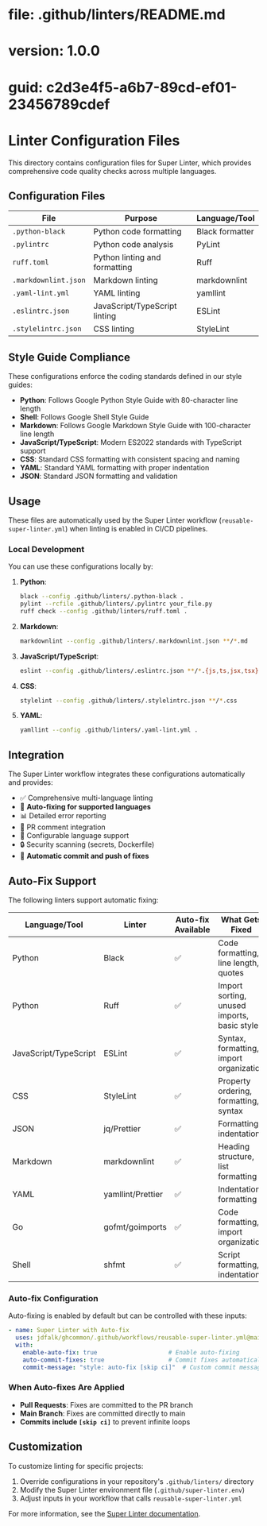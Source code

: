 # file: .github/linters/README.md
# version: 1.0.0
# guid: c2d3e4f5-a6b7-89cd-ef01-23456789cdef

# Linter Configuration Files

This directory contains configuration files for Super Linter, which provides comprehensive code quality checks across multiple languages.

## Configuration Files

| File                 | Purpose                       | Language/Tool   |
| -------------------- | ----------------------------- | --------------- |
| `.python-black`      | Python code formatting        | Black formatter |
| `.pylintrc`          | Python code analysis          | PyLint          |
| `ruff.toml`          | Python linting and formatting | Ruff            |
| `.markdownlint.json` | Markdown linting              | markdownlint    |
| `.yaml-lint.yml`     | YAML linting                  | yamllint        |
| `.eslintrc.json`     | JavaScript/TypeScript linting | ESLint          |
| `.stylelintrc.json`  | CSS linting                   | StyleLint       |

## Style Guide Compliance

These configurations enforce the coding standards defined in our style guides:

- **Python**: Follows Google Python Style Guide with 80-character line length
- **Shell**: Follows Google Shell Style Guide
- **Markdown**: Follows Google Markdown Style Guide with 100-character line length
- **JavaScript/TypeScript**: Modern ES2022 standards with TypeScript support
- **CSS**: Standard CSS formatting with consistent spacing and naming
- **YAML**: Standard YAML formatting with proper indentation
- **JSON**: Standard JSON formatting and validation

## Usage

These files are automatically used by the Super Linter workflow (`reusable-super-linter.yml`) when linting is enabled in CI/CD pipelines.

### Local Development

You can use these configurations locally by:

1. **Python**:
   ```bash
   black --config .github/linters/.python-black .
   pylint --rcfile .github/linters/.pylintrc your_file.py
   ruff check --config .github/linters/ruff.toml .
   ```

2. **Markdown**:
   ```bash
   markdownlint --config .github/linters/.markdownlint.json **/*.md
   ```

3. **JavaScript/TypeScript**:
   ```bash
   eslint --config .github/linters/.eslintrc.json **/*.{js,ts,jsx,tsx}
   ```

4. **CSS**:
   ```bash
   stylelint --config .github/linters/.stylelintrc.json **/*.css
   ```

5. **YAML**:
   ```bash
   yamllint --config .github/linters/.yaml-lint.yml .
   ```

## Integration

The Super Linter workflow integrates these configurations automatically and provides:

- ✅ Comprehensive multi-language linting
- 🔧 **Auto-fixing for supported languages**
- 📊 Detailed error reporting
- 🚀 PR comment integration
- 🎯 Configurable language support
- 🔒 Security scanning (secrets, Dockerfile)
- 💾 **Automatic commit and push of fixes**

## Auto-Fix Support

The following linters support automatic fixing:

| Language/Tool | Linter | Auto-fix Available | What Gets Fixed |
|---------------|--------|-------------------|-----------------|
| Python | Black | ✅ | Code formatting, line length, quotes |
| Python | Ruff | ✅ | Import sorting, unused imports, basic style |
| JavaScript/TypeScript | ESLint | ✅ | Syntax, formatting, import organization |
| CSS | StyleLint | ✅ | Property ordering, formatting, syntax |
| JSON | jq/Prettier | ✅ | Formatting, indentation |
| Markdown | markdownlint | ✅ | Heading structure, list formatting |
| YAML | yamllint/Prettier | ✅ | Indentation, formatting |
| Go | gofmt/goimports | ✅ | Code formatting, import organization |
| Shell | shfmt | ✅ | Script formatting, indentation |

### Auto-fix Configuration

Auto-fixing is enabled by default but can be controlled with these inputs:

```yaml
- name: Super Linter with Auto-fix
  uses: jdfalk/ghcommon/.github/workflows/reusable-super-linter.yml@main
  with:
    enable-auto-fix: true                    # Enable auto-fixing
    auto-commit-fixes: true                  # Commit fixes automatically
    commit-message: "style: auto-fix [skip ci]"  # Custom commit message
```

### When Auto-fixes Are Applied

- **Pull Requests**: Fixes are committed to the PR branch
- **Main Branch**: Fixes are committed directly to main
- **Commits include `[skip ci]`** to prevent infinite loops

## Customization

To customize linting for specific projects:

1. Override configurations in your repository's `.github/linters/` directory
2. Modify the Super Linter environment file (`.github/super-linter.env`)
3. Adjust inputs in your workflow that calls `reusable-super-linter.yml`

For more information, see the [Super Linter documentation](https://github.com/super-linter/super-linter).
